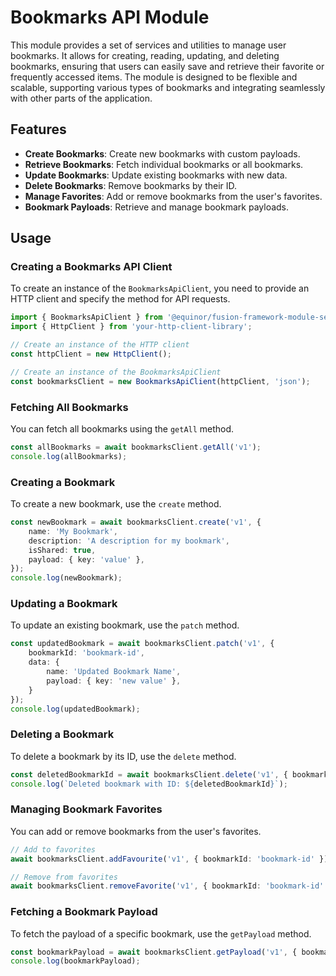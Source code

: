 # Bookmarks API Module

This module provides a set of services and utilities to manage user bookmarks. It allows for creating, reading, updating, and deleting bookmarks, ensuring that users can easily save and retrieve their favorite or frequently accessed items. The module is designed to be flexible and scalable, supporting various types of bookmarks and integrating seamlessly with other parts of the application.

## Features
- **Create Bookmarks**: Create new bookmarks with custom payloads.
- **Retrieve Bookmarks**: Fetch individual bookmarks or all bookmarks.
- **Update Bookmarks**: Update existing bookmarks with new data.
- **Delete Bookmarks**: Remove bookmarks by their ID.
- **Manage Favorites**: Add or remove bookmarks from the user's favorites.
- **Bookmark Payloads**: Retrieve and manage bookmark payloads.

## Usage

### Creating a Bookmarks API Client
To create an instance of the `BookmarksApiClient`, you need to provide an HTTP client and specify the method for API requests.


```typescript
import { BookmarksApiClient } from '@equinor/fusion-framework-module-services';
import { HttpClient } from 'your-http-client-library';

// Create an instance of the HTTP client
const httpClient = new HttpClient();

// Create an instance of the BookmarksApiClient
const bookmarksClient = new BookmarksApiClient(httpClient, 'json');
```

### Fetching All Bookmarks
You can fetch all bookmarks using the `getAll` method.

```typescript
const allBookmarks = await bookmarksClient.getAll('v1');
console.log(allBookmarks);
```

### Creating a Bookmark
To create a new bookmark, use the `create` method.

```typescript
const newBookmark = await bookmarksClient.create('v1', {
    name: 'My Bookmark',
    description: 'A description for my bookmark',
    isShared: true,
    payload: { key: 'value' },
});
console.log(newBookmark);
```

### Updating a Bookmark
To update an existing bookmark, use the `patch` method.

```typescript
const updatedBookmark = await bookmarksClient.patch('v1', {
    bookmarkId: 'bookmark-id',
    data: {
        name: 'Updated Bookmark Name',
        payload: { key: 'new value' },
    }
});
console.log(updatedBookmark);
```

### Deleting a Bookmark
To delete a bookmark by its ID, use the `delete` method.

```typescript
const deletedBookmarkId = await bookmarksClient.delete('v1', { bookmarkId: 'bookmark-id' });
console.log(`Deleted bookmark with ID: ${deletedBookmarkId}`);
```

### Managing Bookmark Favorites
You can add or remove bookmarks from the user's favorites.

```typescript
// Add to favorites
await bookmarksClient.addFavourite('v1', { bookmarkId: 'bookmark-id' });

// Remove from favorites
await bookmarksClient.removeFavorite('v1', { bookmarkId: 'bookmark-id' });
```

### Fetching a Bookmark Payload
To fetch the payload of a specific bookmark, use the `getPayload` method.

```typescript
const bookmarkPayload = await bookmarksClient.getPayload('v1', { bookmarkId: 'bookmark-id' });
console.log(bookmarkPayload);
```
